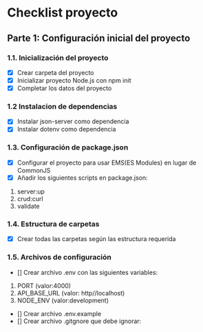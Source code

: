# Checklist proyecto

## Parte 1: Configuración inicial del proyecto

### 1.1. Inicialización del proyecto

- [x] Crear carpeta del proyecto
- [x] Inicializar proyecto Node.js con npm init
- [x] Completar los datos del proyecto

### 1.2 Instalacion de dependencias

- [x] Instalar json-server como dependencia
- [x] Instalar dotenv como dependencia

### 1.3. Configuración de package.json

- [x] Configurar el proyecto para usar EMS(ES Modules) en lugar de CommonJS
- [x] Añadir los siguientes scripts en package.json:
1. server:up
2. crud:curl
3. validate

### 1.4. Estructura de carpetas

- [x] Crear todas las carpetas según las estructura requerida

### 1.5. Archivos de configuración

- [] Crear archivo .env con las siguientes variables:
1. PORT (valor:4000)
2. API_BASE_URL (valor: http//localhost)
3. NODE_ENV (valor:development)

- [] Crear archivo .env.example
- [] Crear archivo .gitgnore que debe ignorar: